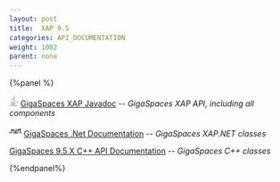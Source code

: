 ```yaml
---
layout: post
title:  XAP 9.5
categories: API_DOCUMENTATION
weight: 1002
parent: none
---
```


 {%panel  %}

![](/attachment_files/logos/java_icon.gif) [GigaSpaces XAP Javadoc](http://www.gigaspaces.com/docs/JavaDoc9.5/index.html) -- _GigaSpaces XAP API, including all components_

![](/attachment_files/logos/icon_dotnet.gif) [GigaSpaces .Net Documentation](http://www.gigaspaces.com/docs/dotnetdocs9.5) -- _GigaSpaces XAP.NET classes_

[GigaSpaces 9.5.X C+\+ API Documentation](http://www.gigaspaces.com/docs/cppdocs9.5) -- _GigaSpaces C+\+ classes_

{%endpanel%}